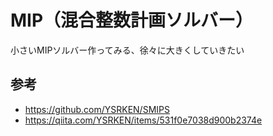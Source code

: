 # MIP（混合整数計画ソルバー）

小さいMIPソルバー作ってみる、徐々に大きくしていきたい

## 参考

- https://github.com/YSRKEN/SMIPS
- https://qiita.com/YSRKEN/items/531f0e7038d900b2374e